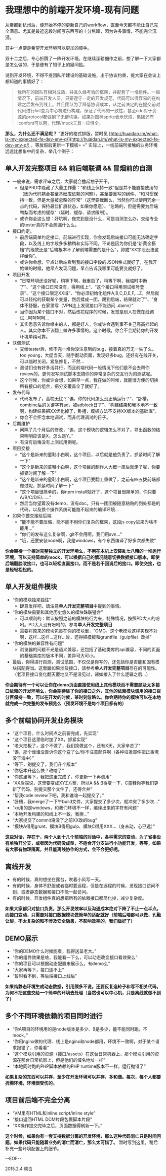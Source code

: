 # 我理想中的前端开发环境-现有问题

从帝都到杭州后，便开始不停的更新自己的workflow，直至今天都不能让自己完全满意。尤其是最近这段时间写东西写的十分焦躁，因为许多事情，不能完全沉浸。

其中一点便是希望开发环境可以更加的顺手。

双十二之后，专心折腾了一阵开发环境，在继续深耕细作之前，想了解一下大家都是怎么做的，于是便有了知乎上的疑问贴。

说到开发环境，不得不提团队所建设的基础设施，出于协议约束，提大家在会议上都知道的事情好了：

> 我所在的团队有相对成熟，并且久经考验的框架，并配套了一堆组件。一般情况下，前端开发人员，只要遵守一定的开发规范，代码可以很容易的在构建之后发布到线上。并且团队为了降低协调成本，从之前决定的在提交前对代码进行lint变为中心机进行构建，保证了代码的一致性，甚至cdn对于资源的protocol都做到了无缝切换。如果对图标sprite表示厌烦，集团还有iconfont可以用，代理/mock工具一应俱全。

**那么，为什么还不满足呢？** “更好的格式排版，暂时见 [http://huaidan.im/what-is-my-expected-fe-dev-env-q/](http://huaidan.im/what-is-my-expected-fe-dev-env-q/) ，等放假后更新一下模板= =” 实际上，一线前端所接触的业务环境远远比想象中的复杂，举几个例子：

## 单人开发完整项目 && 前后端联调 && 冒烟前的自测

*   一般来说，需求评审之后，大家就会撸起袖子开干。
    *   但是PRD中隐藏了大量工作量：“和线上保持一致”但是并不能直接使用的（因为代码耦合甚至基础库依赖的问题），甚至要重写的组件、“和习惯保持一致，但是大量被忽略的异常”（这里要截断么，当然你可以使用冗余一点的代码，保持最佳扩展状态，如果你愿意）、“忽略的，但是需要为后端鸭梨而考虑的缓存”（延时、缓存、请求限制）。
    *   或许你会这么想：好坑啊，做完到是没什么，可是自测怎么办，交给专业的tester真的不会疏漏什么么。
*   接口约定。
    *   前后端简单约定接口，前端进行实现，你会发现后端接口可能无法确定字段，以及线上的字段多多稍稍和实际不同。不论是因为你们是“新黄金搭档”的缘故还是“后端根本不了解前端需要的是什么”，抑或“XX字段没法这样给你”。
    *   或许你会想，早点让后端看到我的接口字段的JSON格式就好了，在我开始做的时候，他早点发现问题，早点告诉我哪里可能要变就好了。
*   项目开发
    *   “日常环境还没好呢，稍等下啊，我重启了，稍等下啊，我临时中断了”、“这个接口日常没有，得用线上”、“这个接口得用测试帐号登录”、“这个接口限定XX域”、“你必须初始化组件A,B,C,D,E,F,...Z，然后就可以轻松的获取某个变量，然后揉成一团，踢到后端，结果就对了”、“身体不舒服，在家里写（VPN连上发现接口不能访问..damn）”
    *   当你因为某个接口不对，然后改花程序的时候，发觉是别人在做在线调试...呵呵呵呵...
    *   其实愿意告诉你缘由的人，都是好人，你或许会遇到事不关己高高挂起的人。其实你本不该翻工做许多事情的。这个时候，你会不会期待你的开发环境单纯可靠。
*   联调测试
    *   交给tester后，修不完一堆你没注意到的bug，接着真的万无一失了么。too young，大促当天，随手翻动页面，发现好多bug，还好有在线开关，可以临时关闭，紧急修复，不然...
    *   测试们也有好多活并行，而且前端代码一般情况下他们是不会去帮你review的，更何况写测试脚本去搞你的异常复杂的交互行为的测试呢。
    *   这个时候，你或许会想，如果早一点，我在做的时候，就能很方便的切换所有接口的组合，把分支覆盖全了就好了。
*   发布代码
    *   代码发布了，高枕无忧？“诶，你的代码怎么没正确运行？”、“卧槽，combine后的关键字有ad，被adblock日了”、“构建结果和我本地不一致啊，构建结果把XX优化掉了，卧槽，模板方法不支持XX版本的基础库”。
    *   你会不会怀念本地调试，而非代理调试的日子。
*   后期维护
    *   间隔了几个月后的修改，“诶，这个模块的逻辑怎么不对了，导出函数的结果明明应该是X，怎么是Y。”
    *   有没有后悔没有上测试用例呢。
*   项目交接
    *   “这个是新来的童鞋小白啊，这个项目，以后就是他负责了，抓紧时间了解一下”
    *   “这个是新来的童鞋小白啊，这个项目的制作人大概一周后就走了呢，你要抓紧时间了解一下”
    *   “这个是新来的童鞋小白啊，这个项目要翻工重做了，之前有四五拨前端都做过呢，抓紧时间了解一下”
    *   “这个项目很简单的，你npm install就好了，这个项目很简单的，你只要A/B/C/D/E/......”
    *   然后当你望着没有demo，没有doc，只有一团团被随意粘贴的到处都是的代码，以及换个操作系统可能跑不起来的编译环境...
*   如果你要交接给后端
    *   “能不能不要压缩，能不能不用你们复杂的框架，这段js copy进来为啥不能用...”
    *   “你们的发布这么复杂啊，git不会用啊，我们用svn...”
    *   “哦，还要安装node啊，我是windows，有个东西编译了好多次都失败”

**你会期待一个相对完整独立的开发环境么，不用在本机上安装乱七八糟的一堆运行环境，可以支持简单的mock，可以根据自己的情况随意切换数据接口版本，即使后端翻脸改接口，也可以轻松直面接口，而不是若干回调后的接口。即使交接，也是轻轻松松的。**

## 单人开发组件模块

*   “你的模块独来独往”
    *   肆意发挥吧，请注意**单人开发完整项目**中提到的事情。
*   “你的模块需要和其他历史悠久的模块珠联璧合”
    *   可以顺利的：默认按照之前的模块的行为来，特殊情况，按照PD大人的吩咐。PD大人没有吩咐的，参考**单人开发完整项目**
    *   需要将原来的模块包裹在你的模块里，“OMG，这个老模块这样实现不对啊，这样...这样...这样...诶，还得把模板和gruntfile（gulpfile）改掉”
*   “你的模块的兼容性有问题”
    *   浏览器的问题不光是语义兼容，还包括了基础类库的api兼容，不同的页面的基础类库的版本不同，差异可大可小。
*   最后，你得进行自测，测试范围，不仅仅是你写的，还包括你是否能和固有模块搭配得当。这里面如果涉及接口，请参考**单人开发完整项目**存在的可能性。（老项目接口变化翻天覆地又不是没见过，诸如接入了什么逻辑之后...）

**你会期待有一个可以让你在demo页面直接使用线上其他模块而不需要顾及太多接口依赖的开发环境么，你会期待除了你的接口之外，其他的依赖模块调用的接口百分百保持一致，可以在开发的时候，某时刻忽略么。你会期待你的模块可以在本地就完成一次完整的发布预览么（预发环境不是每个项目都有的）**

## 多个前端协同开发业务模块

*   “这个项目，什么时间点之前要完成，先实现”
*   “这个项目这里临时加了XX，抓紧实现”
*   “老大拍板了，这个不做了，我们换做这个，还有X天，大家辛苦了”
*   “诶，那个谁谁没告诉你这个变了么/你不注意邮件啊（各种垃圾邮件把正事淹没于海中）”
*   “等下，别提交了，我们升个版本”
*   “你版本升这么快？改啥了”
*   “你这里等下，我把这里完成了，你更新一下再调用”
*   “XX后端说，这里要变成XYZ方案，所以A && B得变一下，C童鞋你等我们更新了代码，别提交那个文件了，还得合并”
*   “帮我code review下吧，我和谁谁一起提交了。”
*   “卧槽，我merge了一下午build文件，大家提交了多少次，就冲突了多少次...”
*   “xx用的是windows，和我们环境不一样，编译出来的字符有问题”
*   “本地开发构建的和线上不一致，我擦...”
*   “大家提交了commit淹没了之前XX改的bug”
*   “模块A得用grunt、模块B得用gulp、模块C得用XXX...（身未动，心已远）”

**这些对话，存在于，两个人到十几个前端的对话中，各种需求的变动，为了省事没有单独开分支，或者因为代码没成型，不适合开分支进行小功能开发，等等，如果有大家有物理隔离，并且能离线协作的方式，会不会更好呢。**

## 离线开发

*   有的时候，真的想坐在露台，吹着小风写一天。
*   有的时候，身体不舒服或者临时要远程，但是在远程的时候，发现接口访问不到，或者静态数据和接口不能一起访问。
*   有的时候，开发组件真的想把所有的依赖接口都简化掉，减少复杂度。

**如果大家都只对接口负责，那么开发效率以及沟通成本绝对下降了不止一点半点。而接口变动，只需要对接口数据模块做简单的适配就好（前端后端都可以做，孔融让梨，不太复杂的和不涉及安全隐患，不影响效率的，我们做好了）**

## DEMO展示

*   “你的DEMO什么时候能看，我得送呈老大。”
*   “你的组件效果是啥，我能看一下么，可以动态改变接口看效果么”
*   “你的项目可以根据动态配置来展示么，有demo么”
*   “大家再等下，接口连不上”
*   “暂时看不到，等后端接口上线后”

**如果纯静态环境生成动态数据，引用颇多不说，还要反复造轮子和写不相关代码，为何不把这些交给一个简单的环境去处理（当然也可以中心机，只是离线就做不到了）**

## 多个不同环境依赖的项目同时进行

*   “你A项目的环境用的是node版本是多少、B是多少，能不能同时跑，不mock。”
*   “你用nginx做的代理、线上是nginx和node都用，环境不一致啊，对于某个请求报错了，你看看”
*   “这个模块引用的资源（接口/assets）在这台日常机器上，那个模块引用的资源在那台日常机器上，但是他们的域名地址一样”
*   “本地同时跑的PHP脚本依赖的PHP runtime版本不一样，运行抛错了”

**如果复杂的东西可以并存，至少在开发环境可以并存，多和谐。每次，每个人都要折腾环境，环境很受伤的。**

## 项目前后端不完全分离

*   “VM里有HTML和inline script/inline style”
*   “接口返回HTML DOM片段包裹脚本片段”
*   “XX操作提交完毕之后，页面数据得刷新一下。”

**这个时候，如果你有一套支持数据分离的开发环境，那么这种代码消亡只是时间问题。如果代码只能随着业务的消亡而消亡，那么太可惜了。** 暂时写到这里，稍后补充一些环境配置上的细节。

--EOF--
 
2015.2.4 晓白

